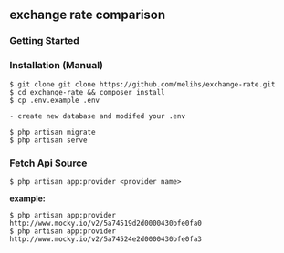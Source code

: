## exchange rate comparison

### Getting Started

### Installation (Manual)
```
$ git clone git clone https://github.com/melihs/exchange-rate.git
$ cd exchange-rate && composer install
$ cp .env.example .env

- create new database and modifed your .env

$ php artisan migrate
$ php artisan serve
```
###  Fetch Api Source
```
$ php artisan app:provider <provider name>
```
 **example:** 
 ```
$ php artisan app:provider http://www.mocky.io/v2/5a74519d2d0000430bfe0fa0
$ php artisan app:provider http://www.mocky.io/v2/5a74524e2d0000430bfe0fa3
```

